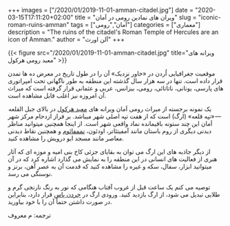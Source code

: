 +++
images = ["/2020/01/2019-11-01-amman-citadel.jpg"]
date = "2020-03-15T17:11:20+02:00"
title = "ویران های نمادین رومی در اَمان"
slug = "iconic-roman-ruins-amman"
tags = ["اَمان","رومی"]
categories = ["معماری"]
description = "The ruins of the citadel's Roman Temple of Hercules are an icon of Amman."
author = "اَلن اورث"
+++

{{< figure src="/2020/01/2019-11-01-amman-citadel.jpg" title="ویرانه های معبد رومی هرکول" >}}

موقعیت جغرافیایی اُردن در «خاور نزدیک» آن را در طول تاریخ در معرض ده ها تمدن قرار داده است. تنها در سه هزار سال گذشته  این منطقه به طور ناگهانی تحت امپراتوری های پارسی، یونانی، ناتاتائی، رومی، بیزانس، عربی و عثمانی قرار گرفته است که میراث آن امروزه نیز اغلب قابل مشاهده است.

<!--more-->

یک نمونه برجسته از میراث رومی اَمان ویرانه های [معبد هرکول](https://fa.wikipedia.org/wiki/%D9%85%D8%B9%D8%A8%D8%AF_%D9%87%D8%B1%DA%A9%D9%88%D9%84) در بالای جبل القلعه — «تپه قلعه» (ارگ) است که از هفت تپه اصلی شهر میباشد. بر فراز ازدحام مرکز شهر اَمان این چند ستونه باقیمانده نماد واقعی شهر است. از اینجا همچنین میتوانید مناظر دیدنی دیگری از روم باستان مانند آمفیتئاتر، اودئون، [نممفائوم](https://en.wikipedia.org/wiki/Nymphaeum_(Amman)) و همچنین نقاط دیدنی معاصر مانند مسجد ابو درویش را مشاهده کنید.

از دیگر جاذبه های این ارگ می توان به بقایای جزئی کاخ بنی امیه و موزه ای که آثار هنری از فعالیت های انسانی در این منطقه را به نمایش می گذارد اشاره کرد که در آن میتوانید ابزار، سفال، سکه و غیره را مشاهده کنید که قدمت آن به عصر آهن، برنز و نوسنگی می رسد.

توصیه می کنم یک ساعت قبل از غروب آفتاب هنگامی که نور به رنگ نارنجی گرم و طلایی تبدیل می شود، از ارگ بازدید کنید. ورودی ارگ در [جردن پاس](https://www.jordanpass.jo/) قرار دارد، بنابراین در صورت داشتن حتماً آن را با خود بیاورید.

ترجمه: م معروف
